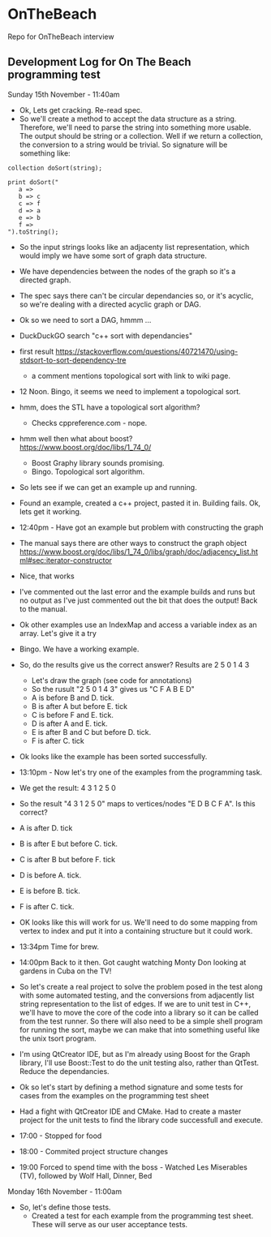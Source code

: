 # OnTheBeach
Repo for OnTheBeach interview


Development Log for On The Beach programming test
-------------------------------------------------

Sunday 15th November - 11:40am

- Ok, Lets get cracking.  Re-read spec.
- So we'll create a method to accept the data structure as a string. Therefore, we'll need to parse the string into something more usable. The output should be string or a collection. Well if we return a collection, the conversion to a string would be trivial. So signature will be something like:

```
collection doSort(string);

print doSort("
   a =>
   b => c
   c => f
   d => a
   e => b
   f =>
").toString();

```
- So the input strings looks like an adjacenty list representation, which would imply we have some sort of graph data structure.
- We have dependencies between the nodes of the graph so it's a directed graph.
- The spec says there can't be circular dependancies so, or it's acyclic, so we're dealing with a directed acyclic graph or DAG.

- Ok so we need to sort a DAG, hmmm ...
- DuckDuckGO search "c++ sort with dependancies"
- first result https://stackoverflow.com/questions/40721470/using-stdsort-to-sort-dependency-tre
  - a comment mentions topological sort with link to wiki page.
- 12 Noon.  Bingo, it seems we need to implement a topological sort.

- hmm, does the STL have a topological sort algorithm?
  - Checks cppreference.com - nope.
- hmm well then what about boost? https://www.boost.org/doc/libs/1_74_0/
  - Boost Graphy library sounds promising.
  - Bingo. Topological sort algorithm.

- So lets see if we can get an example up and running. 
- Found an example, created a c++ project, pasted it in. Building fails. Ok, lets get it working.
- 12:40pm - Have got an example but problem with constructing the graph 
- The manual says there are other ways to construct the graph object https://www.boost.org/doc/libs/1_74_0/libs/graph/doc/adjacency_list.html#sec:iterator-constructor
- Nice, that works
- I've commented out the last error and the example builds and runs but no output as I've just commented out the bit that does the output! Back to the manual.
- Ok other examples use an IndexMap and access a variable index as an array. Let's give it a try
- Bingo. We have a working example.
- So, do the results give us the correct answer? Results are 2 5 0 1 4 3
  - Let's draw the graph (see code for annotations)
  - So the rusult "2 5 0 1 4 3" gives us "C F A B E D"
  - A is before B and D. tick.
  - B is after A but before E. tick
  - C is before F and E. tick.
  - D is after A and E. tick.
  - E is after B and C but before D. tick.
  - F is after C. tick
- Ok looks like the example has been sorted successfully.
- 13:10pm - Now let's try one of the examples from the programming task.
 - We get the result:  4 3 1 2 5 0
 - So the result "4 3 1 2 5 0" maps to vertices/nodes "E D B C F A".  Is this correct?
 - A is after D. tick
 - B is after E but before C. tick.
 - C is after B but before F. tick
 - D is before A. tick.
 - E is before B. tick.
 - F is after C. tick.
- OK looks like this will work for us. We'll need to do some mapping from vertex to index and put it into a containing structure but it could work.

- 13:34pm Time for brew.

- 14:00pm Back to it then.  Got caught watching Monty Don looking at gardens in Cuba on the TV!

- So let's create a real project to solve the problem posed in the test along with some automated testing, and the conversions from adjacently list string representation to the list of edges.  If we are to unit test in C++, we'll have to move the core of the code into a library so it can be called from the test runner. So there will also need to be a simple shell program for running the sort, maybe we can make that into something useful like the unix tsort program.

- I'm using QtCreator IDE, but as I'm already using Boost for the Graph library, I'll use Boost::Test to do the unit testing also, rather than QtTest.  Reduce the dependancies.

- Ok so let's start by defining a method signature and some tests for cases from the examples on the programming test sheet

- Had a fight with QtCreator IDE and CMake. Had to create a master project for the unit tests to find the library code successfull and execute.

- 17:00 - Stopped for food

- 18:00 - Commited project structure changes

- 19:00 Forced to spend time with the boss - Watched Les Miserables (TV), followed by Wolf Hall, Dinner, Bed
 

Monday 16th November - 11:00am
- So, let's define those tests.
  - Created a test for each example from the programming test sheet. These will serve as our user acceptance tests.


